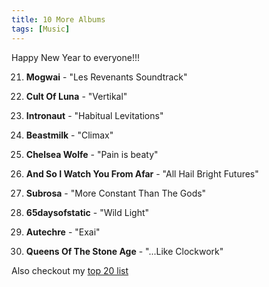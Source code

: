 ```yaml
---
title: 10 More Albums
tags: [Music]
---
```


Happy New Year to everyone!!!

21. **Mogwai** - "Les Revenants Soundtrack"

22. **Cult Of Luna** - "Vertikal"

23. **Intronaut** - "Habitual Levitations"

24. **Beastmilk** - "Climax"

25. **Chelsea Wolfe** - "Pain is beaty"

26. **And So I Watch You From Afar** - "All Hail Bright Futures"

27. **Subrosa** - "More Constant Than The Gods"

28. **65daysofstatic** - "Wild Light"

29. **Autechre** - "Exai"

30. **Queens Of The Stone Age** - "...Like Clockwork"

Also checkout my [top 20 list](http://sger.me/The-Top-20-Albums-Of-2013)




